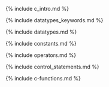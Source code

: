 

{% include c_intro.md %}

{% include datatypes_keywords.md %}

{% include datatypes.md %}

{% include constants.md %}

{% include operators.md %}

{% include control_statements.md %}

{% include c-functions.md %}
